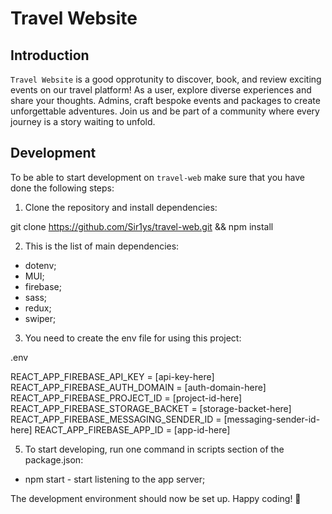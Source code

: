 # Travel Website

## Introduction

`Travel Website` is a good opprotunity to discover, book, and review exciting events on our travel platform! As a user, explore diverse experiences and share your thoughts. Admins, craft bespoke events and packages to create unforgettable adventures. Join us and be part of a community where every journey is a story waiting to unfold.

## Development

To be able to start development on `travel-web` make sure that you have done the following steps:

1. Clone the repository and install dependencies:

git clone https://github.com/Sir1ys/travel-web.git && npm install

2. This is the list of main dependencies:

- dotenv;
- MUI;
- firebase;
- sass;
- redux;
- swiper;

3. You need to create the env file for using this project:

.env

REACT_APP_FIREBASE_API_KEY = [api-key-here]
REACT_APP_FIREBASE_AUTH_DOMAIN = [auth-domain-here]
REACT_APP_FIREBASE_PROJECT_ID = [project-id-here]
REACT_APP_FIREBASE_STORAGE_BACKET = [storage-backet-here]
REACT_APP_FIREBASE_MESSAGING_SENDER_ID = [messaging-sender-id-here]
REACT_APP_FIREBASE_APP_ID = [app-id-here]

5. To start developing, run one command in scripts section of the package.json:

- npm start - start listening to the app server;

The development environment should now be set up. Happy coding! 👾
